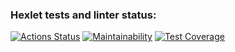 ### Hexlet tests and linter status:
[![Actions Status](https://github.com/v3code/python-project-50/workflows/hexlet-check/badge.svg)](https://github.com/v3code/python-project-50/actions)
[![Maintainability](https://api.codeclimate.com/v1/badges/ce93a59349ae42d1b6a3/maintainability)](https://codeclimate.com/github/v3code/python-project-50/maintainability)
[![Test Coverage](https://api.codeclimate.com/v1/badges/ce93a59349ae42d1b6a3/test_coverage)](https://codeclimate.com/github/v3code/python-project-50/test_coverage)